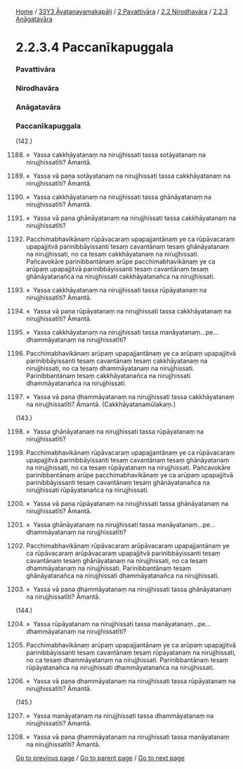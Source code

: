 
[Home](/) / [33Y3 Āyatanayamakapāḷi](/tipitaka/33Y3.md) / [2 Pavattivāra](/tipitaka/33Y3/2.md) / [2.2 Nirodhavāra](/tipitaka/33Y3/2/2.2.md) / [2.2.3 Anāgatavāra](/tipitaka/33Y3/2/2.2/2.2.3.md)

# 2.2.3.4 Paccanīkapuggala

### Pavattivāra

### Nirodhavāra

### Anāgatavāra

### Paccanīkapuggala

(142.)

1188. »  Yassa cakkhāyatanaṃ na nirujjhissati tassa sotāyatanaṃ na nirujjhissatīti? Āmantā.

1189. «  Yassa vā pana sotāyatanaṃ na nirujjhissati tassa cakkhāyatanaṃ na nirujjhissatīti? Āmantā.

1190. »  Yassa cakkhāyatanaṃ na nirujjhissati tassa ghānāyatanaṃ na nirujjhissatīti? Āmantā.

1191. «  Yassa vā pana ghānāyatanaṃ na nirujjhissati tassa cakkhāyatanaṃ na nirujjhissatīti?

1192. Pacchimabhavikānaṃ rūpāvacaraṃ upapajjantānaṃ ye ca rūpāvacaraṃ upapajjitvā parinibbāyissanti tesaṃ cavantānaṃ tesaṃ ghānāyatanaṃ na nirujjhissati, no ca tesaṃ cakkhāyatanaṃ na nirujjhissati. Pañcavokāre parinibbantānaṃ arūpe pacchimabhavikānaṃ ye ca arūpaṃ upapajjitvā parinibbāyissanti tesaṃ cavantānaṃ tesaṃ ghānāyatanañca na nirujjhissati cakkhāyatanañca na nirujjhissati.

1193. »  Yassa cakkhāyatanaṃ na nirujjhissati tassa rūpāyatanaṃ na nirujjhissatīti? Āmantā.

1194. «  Yassa vā pana rūpāyatanaṃ na nirujjhissati tassa cakkhāyatanaṃ na nirujjhissatīti? Āmantā.

1195. »  Yassa cakkhāyatanaṃ na nirujjhissati tassa manāyatanaṃ…pe…  dhammāyatanaṃ na nirujjhissatīti?

1196. Pacchimabhavikānaṃ arūpaṃ upapajjantānaṃ ye ca arūpaṃ upapajjitvā parinibbāyissanti tesaṃ cavantānaṃ tesaṃ cakkhāyatanaṃ na nirujjhissati, no ca tesaṃ dhammāyatanaṃ na nirujjhissati. Parinibbantānaṃ tesaṃ cakkhāyatanañca na nirujjhissati dhammāyatanañca na nirujjhissati.

1197. «  Yassa vā pana dhammāyatanaṃ na nirujjhissati tassa cakkhāyatanaṃ na nirujjhissatīti? Āmantā. (Cakkhāyatanamūlakaṃ.)

(143.)

1198. »  Yassa ghānāyatanaṃ na nirujjhissati tassa rūpāyatanaṃ na nirujjhissatīti?

1199. Pacchimabhavikānaṃ rūpāvacaraṃ upapajjantānaṃ ye ca rūpāvacaraṃ upapajjitvā parinibbāyissanti tesaṃ cavantānaṃ tesaṃ ghānāyatanaṃ na nirujjhissati, no ca tesaṃ rūpāyatanaṃ na nirujjhissati. Pañcavokāre parinibbantānaṃ arūpe pacchimabhavikānaṃ ye ca arūpaṃ upapajjitvā parinibbāyissanti tesaṃ cavantānaṃ tesaṃ ghānāyatanañca na nirujjhissati rūpāyatanañca na nirujjhissati.

1200. «  Yassa vā pana rūpāyatanaṃ na nirujjhissati tassa ghānāyatanaṃ na nirujjhissatīti? Āmantā.

1201. »  Yassa ghānāyatanaṃ na nirujjhissati tassa manāyatanaṃ…pe…  dhammāyatanaṃ na nirujjhissatīti?

1202. Pacchimabhavikānaṃ rūpāvacaraṃ arūpāvacaraṃ upapajjantānaṃ ye ca rūpāvacaraṃ arūpāvacaraṃ upapajjitvā parinibbāyissanti tesaṃ cavantānaṃ tesaṃ ghānāyatanaṃ na nirujjhissati, no ca tesaṃ dhammāyatanaṃ na nirujjhissati. Parinibbantānaṃ tesaṃ ghānāyatanañca na nirujjhissati dhammāyatanañca na nirujjhissati.

1203. «  Yassa vā pana dhammāyatanaṃ na nirujjhissati tassa ghānāyatanaṃ na nirujjhissatīti? Āmantā.

(144.)

1204. »  Yassa rūpāyatanaṃ na nirujjhissati tassa manāyatanaṃ…pe…  dhammāyatanaṃ na nirujjhissatīti?

1205. Pacchimabhavikānaṃ arūpaṃ upapajjantānaṃ ye ca arūpaṃ upapajjitvā parinibbāyissanti tesaṃ cavantānaṃ tesaṃ rūpāyatanaṃ na nirujjhissati, no ca tesaṃ dhammāyatanaṃ na nirujjhissati. Parinibbantānaṃ tesaṃ rūpāyatanañca na nirujjhissati dhammāyatanañca na nirujjhissati.

1206. «  Yassa vā pana dhammāyatanaṃ na nirujjhissati tassa rūpāyatanaṃ na nirujjhissatīti? Āmantā.

(145.)

1207. »  Yassa manāyatanaṃ na nirujjhissati tassa dhammāyatanaṃ na nirujjhissatīti? Āmantā.

1208. «  Yassa vā pana dhammāyatanaṃ na nirujjhissati tassa manāyatanaṃ na nirujjhissatīti? Āmantā.

[Go to previous page](/tipitaka/33Y3/2/2.2/2.2.3/2.2.3.3.md) / [Go to parent page](/tipitaka/33Y3/2/2.2/2.2.3.md) / [Go to next page](/tipitaka/33Y3/2/2.2/2.2.3/2.2.3.5.md)


